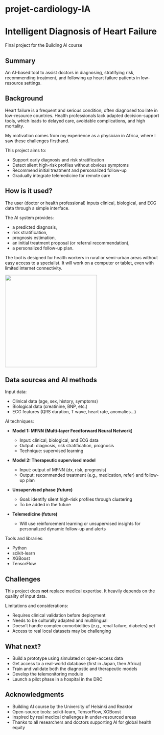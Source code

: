# projet-cardiology-IA
# Intelligent Diagnosis of Heart Failure

Final project for the Building AI course

## Summary

An AI-based tool to assist doctors in diagnosing, stratifying risk, recommending treatment, and following up heart failure patients in low-resource settings.

## Background

Heart failure is a frequent and serious condition, often diagnosed too late in low-resource countries. Health professionals lack adapted decision-support tools, which leads to delayed care, avoidable complications, and high mortality.

My motivation comes from my experience as a physician in Africa, where I saw these challenges firsthand.

This project aims to:
* Support early diagnosis and risk stratification
* Detect silent high-risk profiles without obvious symptoms
* Recommend initial treatment and personalized follow-up
* Gradually integrate telemedicine for remote care

## How is it used?

The user (doctor or health professional) inputs clinical, biological, and ECG data through a simple interface.

The AI system provides:
- a predicted diagnosis,
- risk stratification,
- prognosis estimation,
- an initial treatment proposal (or referral recommendation),
- a personalized follow-up plan.

The tool is designed for health workers in rural or semi-urban areas without easy access to a specialist. It will work on a computer or tablet, even with limited internet connectivity.

<img src="https://upload.wikimedia.org/wikipedia/commons/5/55/Stethoscope_3.jpg" width="300">

## Data sources and AI methods

Input data:
- Clinical data (age, sex, history, symptoms)
- Biological data (creatinine, BNP, etc.)
- ECG features (QRS duration, T wave, heart rate, anomalies...)

AI techniques:
- **Model 1: MFNN (Multi-layer Feedforward Neural Network)**  
   - Input: clinical, biological, and ECG data  
   - Output: diagnosis, risk stratification, prognosis  
   - Technique: supervised learning  

- **Model 2: Therapeutic supervised model**  
   - Input: output of MFNN (dx, risk, prognosis)  
   - Output: recommended treatment (e.g., medication, refer) and follow-up plan  

- **Unsupervised phase (future)**  
   - Goal: identify silent high-risk profiles through clustering  
   - To be added in the future

- **Telemedicine (future)**  
   - Will use reinforcement learning or unsupervised insights for personalized dynamic follow-up and alerts

Tools and libraries:
- Python
- scikit-learn
- XGBoost
- TensorFlow

## Challenges

This project does **not** replace medical expertise. It heavily depends on the quality of input data.

Limitations and considerations:
- Requires clinical validation before deployment
- Needs to be culturally adapted and multilingual
- Doesn’t handle complex comorbidities (e.g., renal failure, diabetes) yet
- Access to real local datasets may be challenging

## What next?

- Build a prototype using simulated or open-access data
- Get access to a real-world database (first in Japan, then Africa)
- Train and validate both the diagnostic and therapeutic models
- Develop the telemonitoring module
- Launch a pilot phase in a hospital in the DRC

## Acknowledgments

* Building AI course by the University of Helsinki and Reaktor
* Open-source tools: scikit-learn, TensorFlow, XGBoost
* Inspired by real medical challenges in under-resourced areas
* Thanks to all researchers and doctors supporting AI for global health equity
